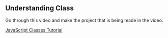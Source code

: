 ## Understanding Class

Go through this video and make the project that is being made in the video.

[JavaScript Classes Tutorial](https://www.youtube.com/watch?v=2ZphE5HcQPQ)